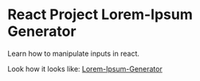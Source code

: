 # React Project Lorem-Ipsum Generator

Learn how to manipulate inputs in react.  

Look how it looks like:
[Lorem-Ipsum-Generator](https://react-projects-8-lorem-ipsum-generator.netlify.app/)

